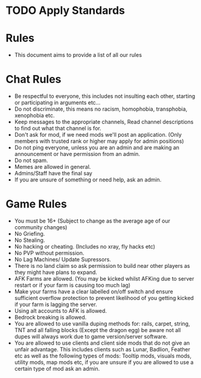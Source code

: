 # TODO Apply Standards

# Rules

- This document aims to provide a list of all our rules

# Chat Rules

- Be respectful to everyone, this includes not insulting each other, starting or participating in arguments etc...
- Do not discriminate, this means no racism, homophobia, transphobia, xenophobia etc.
- Keep messages to the appropriate channels, Read channel descriptions to find out what that channel is for.
- Don't ask for mod, if we need mods we'll post an application. (Only members with trusted rank or higher may apply for admin positions)
- Do not ping everyone, unless you are an admin and are making an announcement or have permission from an admin.
- Do not spam.
- Memes are allowed in general.
- Admins/Staff have the final say
- If you are unsure of something or need help, ask an admin.

# Game Rules

- You must be 16+ (Subject to change as the average age of our community changes)
- No Griefing.
- No Stealing.
- No hacking or cheating. (Includes no xray, fly hacks etc)
- No PVP without permission.
- No Lag Machines/ Update Supressors.
- There is no land claim so ask permission to build near other players as they might have plans to expand.
- AFK Farms are allowed. (You may be kicked whilst AFKing due to server restart or if your farm is causing too much lag)
- Make your farms have a clear labelled on/off switch and ensure sufficient overflow protection to prevent likelihood of you getting kicked if your farm is lagging the server.
- Using alt accounts to AFK is allowed.
- Bedrock breaking is allowed.
- You are allowed to use vanilla duping methods for: rails, carpet, string, TNT and all falling blocks (Except the dragon egg) be aware not all dupes will always work due to game version/server software.
- You are allowed to use clients and client side mods that do not give an unfair advantage. This includes clients such as Lunar, Badlion, Feather etc as well as the following types of mods: Tooltip mods, visuals mods, utility mods, map mods etc, if you are unsure if you are allowed to use a certain type of mod ask an admin.
